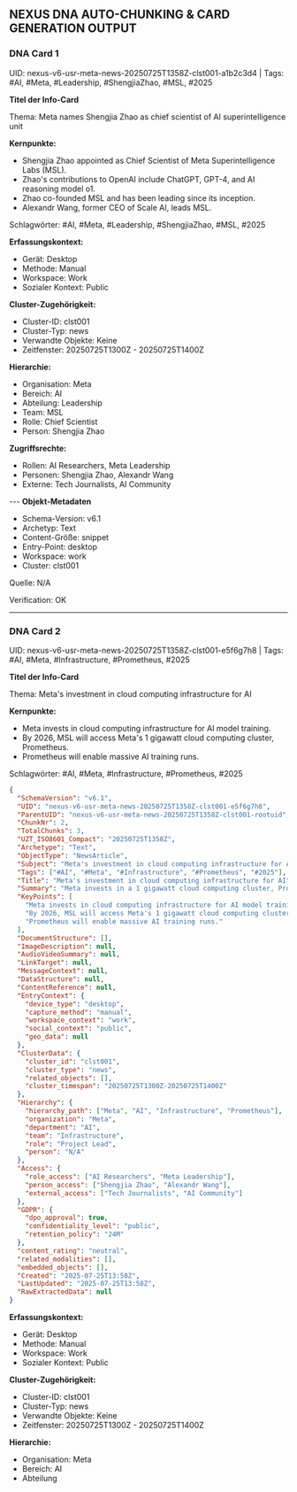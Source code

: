 ## NEXUS DNA AUTO-CHUNKING & CARD GENERATION OUTPUT

### DNA Card 1

UID: nexus-v6-usr-meta-news-20250725T1358Z-clst001-a1b2c3d4 | Tags: #AI, #Meta, #Leadership, #ShengjiaZhao, #MSL, #2025

**Titel der Info-Card**

Thema: Meta names Shengjia Zhao as chief scientist of AI superintelligence unit

**Kernpunkte:**
- Shengjia Zhao appointed as Chief Scientist of Meta Superintelligence Labs (MSL).
- Zhao's contributions to OpenAI include ChatGPT, GPT-4, and AI reasoning model o1.
- Zhao co-founded MSL and has been leading since its inception.
- Alexandr Wang, former CEO of Scale AI, leads MSL.

Schlagwörter: #AI, #Meta, #Leadership, #ShengjiaZhao, #MSL, #2025



**Erfassungskontext:**
- Gerät: Desktop
- Methode: Manual
- Workspace: Work
- Sozialer Kontext: Public

**Cluster-Zugehörigkeit:**
- Cluster-ID: clst001
- Cluster-Typ: news
- Verwandte Objekte: Keine
- Zeitfenster: 20250725T1300Z - 20250725T1400Z

**Hierarchie:**
- Organisation: Meta
- Bereich: AI
- Abteilung: Leadership
- Team: MSL
- Rolle: Chief Scientist
- Person: Shengjia Zhao

**Zugriffsrechte:**
- Rollen: AI Researchers, Meta Leadership
- Personen: Shengjia Zhao, Alexandr Wang
- Externe: Tech Journalists, AI Community

--- **Objekt-Metadaten**
- Schema-Version: v6.1
- Archetyp: Text
- Content-Größe: snippet
- Entry-Point: desktop
- Workspace: work
- Cluster: clst001

Quelle: N/A

Verification: OK

---

### DNA Card 2

UID: nexus-v6-usr-meta-news-20250725T1358Z-clst001-e5f6g7h8 | Tags: #AI, #Meta, #Infrastructure, #Prometheus, #2025

**Titel der Info-Card**

Thema: Meta's investment in cloud computing infrastructure for AI

**Kernpunkte:**
- Meta invests in cloud computing infrastructure for AI model training.
- By 2026, MSL will access Meta's 1 gigawatt cloud computing cluster, Prometheus.
- Prometheus will enable massive AI training runs.

Schlagwörter: #AI, #Meta, #Infrastructure, #Prometheus, #2025

```json
{
  "SchemaVersion": "v6.1",
  "UID": "nexus-v6-usr-meta-news-20250725T1358Z-clst001-e5f6g7h8",
  "ParentUID": "nexus-v6-usr-meta-news-20250725T1358Z-clst001-rootuid",
  "ChunkNr": 2,
  "TotalChunks": 3,
  "UZT_ISO8601_Compact": "20250725T1358Z",
  "Archetype": "Text",
  "ObjectType": "NewsArticle",
  "Subject": "Meta's investment in cloud computing infrastructure for AI",
  "Tags": ["#AI", "#Meta", "#Infrastructure", "#Prometheus", "#2025"],
  "Title": "Meta's investment in cloud computing infrastructure for AI",
  "Summary": "Meta invests in a 1 gigawatt cloud computing cluster, Prometheus, to support AI model training.",
  "KeyPoints": [
    "Meta invests in cloud computing infrastructure for AI model training.",
    "By 2026, MSL will access Meta's 1 gigawatt cloud computing cluster, Prometheus.",
    "Prometheus will enable massive AI training runs."
  ],
  "DocumentStructure": [],
  "ImageDescription": null,
  "AudioVideoSummary": null,
  "LinkTarget": null,
  "MessageContext": null,
  "DataStructure": null,
  "ContentReference": null,
  "EntryContext": {
    "device_type": "desktop",
    "capture_method": "manual",
    "workspace_context": "work",
    "social_context": "public",
    "geo_data": null
  },
  "ClusterData": {
    "cluster_id": "clst001",
    "cluster_type": "news",
    "related_objects": [],
    "cluster_timespan": "20250725T1300Z-20250725T1400Z"
  },
  "Hierarchy": {
    "hierarchy_path": ["Meta", "AI", "Infrastructure", "Prometheus"],
    "organization": "Meta",
    "department": "AI",
    "team": "Infrastructure",
    "role": "Project Lead",
    "person": "N/A"
  },
  "Access": {
    "role_access": ["AI Researchers", "Meta Leadership"],
    "person_access": ["Shengjia Zhao", "Alexandr Wang"],
    "external_access": ["Tech Journalists", "AI Community"]
  },
  "GDPR": {
    "dpo_approval": true,
    "confidentiality_level": "public",
    "retention_policy": "24M"
  },
  "content_rating": "neutral",
  "related_modalities": [],
  "embedded_objects": [],
  "Created": "2025-07-25T13:58Z",
  "LastUpdated": "2025-07-25T13:58Z",
  "RawExtractedData": null
}
```

**Erfassungskontext:**
- Gerät: Desktop
- Methode: Manual
- Workspace: Work
- Sozialer Kontext: Public

**Cluster-Zugehörigkeit:**
- Cluster-ID: clst001
- Cluster-Typ: news
- Verwandte Objekte: Keine
- Zeitfenster: 20250725T1300Z - 20250725T1400Z

**Hierarchie:**
- Organisation: Meta
- Bereich: AI
- Abteilung